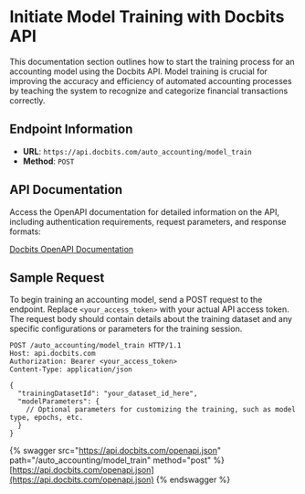 # Initiate Model Training with Docbits API

This documentation section outlines how to start the training process for an accounting model using the Docbits API. Model training is crucial for improving the accuracy and efficiency of automated accounting processes by teaching the system to recognize and categorize financial transactions correctly.

## Endpoint Information

- **URL**: `https://api.docbits.com/auto_accounting/model_train`
- **Method**: `POST`

## API Documentation

Access the OpenAPI documentation for detailed information on the API, including authentication requirements, request parameters, and response formats:

[Docbits OpenAPI Documentation](https://api.docbits.com/openapi.json)

## Sample Request

To begin training an accounting model, send a POST request to the endpoint. Replace `<your_access_token>` with your actual API access token. The request body should contain details about the training dataset and any specific configurations or parameters for the training session.

```http
POST /auto_accounting/model_train HTTP/1.1
Host: api.docbits.com
Authorization: Bearer <your_access_token>
Content-Type: application/json

{
  "trainingDatasetId": "your_dataset_id_here",
  "modelParameters": {
    // Optional parameters for customizing the training, such as model type, epochs, etc.
  }
}
```

{% swagger src="https://api.docbits.com/openapi.json" path="/auto_accounting/model_train" method="post" %}
[https://api.docbits.com/openapi.json](https://api.docbits.com/openapi.json)
{% endswagger %}
